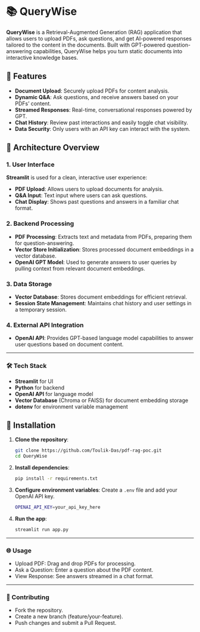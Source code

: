 # 📚 QueryWise

**QueryWise** is a Retrieval-Augmented Generation (RAG) application that allows users to upload PDFs, ask questions, and get AI-powered responses tailored to the content in the documents. Built with GPT-powered question-answering capabilities, QueryWise helps you turn static documents into interactive knowledge bases.

## 🚀 Features

- **Document Upload**: Securely upload PDFs for content analysis.
- **Dynamic Q&A**: Ask questions, and receive answers based on your PDFs’ content.
- **Streamed Responses**: Real-time, conversational responses powered by GPT.
- **Chat History**: Review past interactions and easily toggle chat visibility.
- **Data Security**: Only users with an API key can interact with the system.

## 🎨 Architecture Overview

### 1. **User Interface**  
   **Streamlit** is used for a clean, interactive user experience:
   - **PDF Upload**: Allows users to upload documents for analysis.
   - **Q&A Input**: Text input where users can ask questions.
   - **Chat Display**: Shows past questions and answers in a familiar chat format.

### 2. **Backend Processing**  
   - **PDF Processing**: Extracts text and metadata from PDFs, preparing them for question-answering.
   - **Vector Store Initialization**: Stores processed document embeddings in a vector database.
   - **OpenAI GPT Model**: Used to generate answers to user queries by pulling context from relevant document embeddings.

### 3. **Data Storage**  
   - **Vector Database**: Stores document embeddings for efficient retrieval.
   - **Session State Management**: Maintains chat history and user settings in a temporary session.

### 4. **External API Integration**  
   - **OpenAI API**: Provides GPT-based language model capabilities to answer user questions based on document content.

---

### 🛠️ Tech Stack

- **Streamlit** for UI
- **Python** for backend
- **OpenAI API** for language model
- **Vector Database** (Chroma or FAISS) for document embedding storage
- **dotenv** for environment variable management

## 📂 Installation

1. **Clone the repository**:
   ```bash
   git clone https://github.com/Toulik-Das/pdf-rag-poc.git
   cd QueryWise
   ```

2. **Install dependencies**:
   ```bash
   pip install -r requirements.txt
   ```
3. **Configure environment variables**:  Create a ```.env``` file and add your OpenAI API key.
   ```bash
   OPENAI_API_KEY=your_api_key_here
   ```
4. **Run the app**:
   ```bash
   streamlit run app.py
   ```
---

### 🌐 Usage
  - Upload PDF: Drag and drop PDFs for processing.
  - Ask a Question: Enter a question about the PDF content.
  - View Response: See answers streamed in a chat format.

---

### 🤝 Contributing
  - Fork the repository.
  - Create a new branch (feature/your-feature).
  - Push changes and submit a Pull Request.

